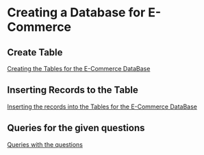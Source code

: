 # Creating a Database for E-Commerce

## Create Table
[Creating the Tables for the E-Commerce DataBase](createTable.md)

## Inserting Records to the Table
[Inserting the records into the Tables for the E-Commerce DataBase](insert.md)

## Queries for the given questions
[Queries with the questions](outputs.md)
